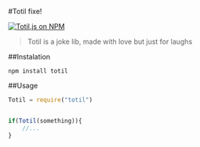 #Totil fixe!


[![Totil.js on NPM](https://img.shields.io/npm/v/totil.svg?style=flat-square)](https://www.npmjs.com/package/totil)


> Totil is a joke lib, made with love but just for laughs 

##Instalation

```
npm install totil
```

##Usage

```javascript
Totil = require("totil")


if(Totil(something)){
    //...
}

```